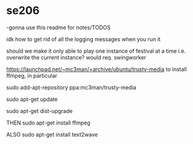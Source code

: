 # se206		
-gonna use this readme for notes/TODOS		
	
 idk how to get rid of all the logging messages when you run it		
 
  should we make it only able to play one instance of festival at a time i.e. overwrite the current instance? would req. swingworker		
 	

  https://launchpad.net/~mc3man/+archive/ubuntu/trusty-media to install ffmpeg, in particular		
 		
  sudo add-apt-repository ppa:mc3man/trusty-media		
  		
  sudo apt-get update		
  		
  sudo apt-get dist-upgrade		
  		
  THEN  sudo apt-get install ffmpeg		
  		
  ALSO sudo apt-get install text2wave
